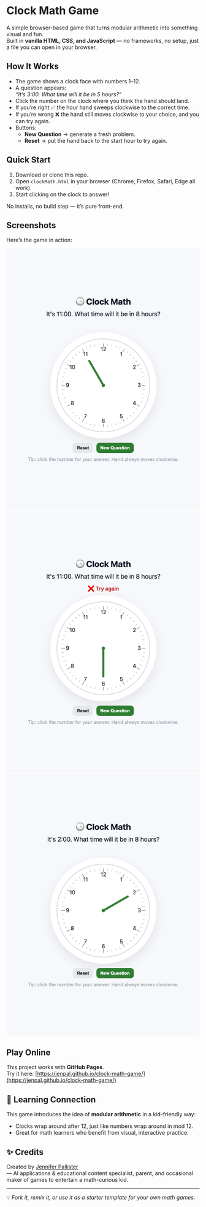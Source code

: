 # Clock Math Game

A simple browser-based game that turns modular arithmetic into something visual and fun.  
Built in **vanilla HTML, CSS, and JavaScript** — no frameworks, no setup, just a file you can open in your browser.

## How It Works
- The game shows a clock face with numbers 1–12.
- A question appears:  
  *“It’s 3:00. What time will it be in 5 hours?”*
- Click the number on the clock where you think the hand should land.
- If you’re right ✅ the hour hand sweeps clockwise to the correct time.  
- If you’re wrong ❌ the hand still moves clockwise to your choice, and you can try again.  
- Buttons:  
  - **New Question** → generate a fresh problem.  
  - **Reset** → put the hand back to the start hour to try again.

## Quick Start
1. Download or clone this repo.  
2. Open `clockMath.html` in your browser (Chrome, Firefox, Safari, Edge all work).  
3. Start clicking on the clock to answer!

No installs, no build step — it’s pure front-end.

## Screenshots

Here’s the game in action:

![Clock Math Question](zero-state.png)
![Wrong Answer Example](incorrect-state.png)
![Correct Answer Example](correct-state.png)


## Play Online
This project works with **GitHub Pages**.  
Try it here: [https://jenpal.github.io/clock-math-game/](https://jenpal.github.io/clock-math-game/)

## 🧩 Learning Connection
This game introduces the idea of **modular arithmetic** in a kid-friendly way:  
- Clocks wrap around after 12, just like numbers wrap around in mod 12.  
- Great for math learners who benefit from visual, interactive practice.

## ✨ Credits
Created by [Jennifer Pallister](https://www.linkedin.com/in/jennifer-pallister/)  
— AI applications & educational content specialist, parent, and occasional maker of games to entertain a math-curious kid.

---

💡 *Fork it, remix it, or use it as a starter template for your own math games.*


